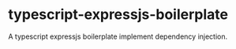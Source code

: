 # typescript-expressjs-boilerplate
A typescript expressjs boilerplate implement dependency injection.

